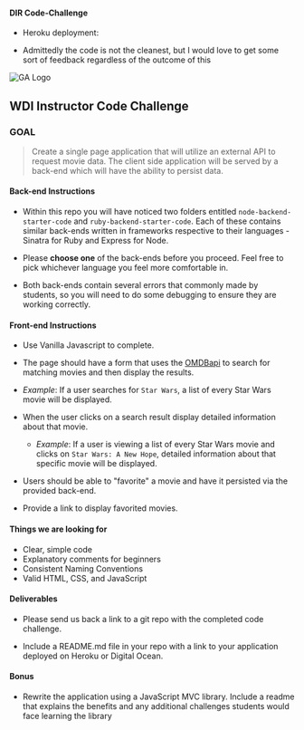 #### DIR Code-Challenge

- Heroku deployment:

- Admittedly the code is not the cleanest, but I would love to get some sort of feedback regardless of the outcome of this



![GA Logo](https://raw.github.com/generalassembly/ga-ruby-on-rails-for-devs/master/images/ga.png)

## WDI Instructor Code Challenge

### GOAL

> Create a single page application that will utilize an external API to request movie data. The client side application will be served by a back-end which will have the ability to persist data.

#### Back-end Instructions

- Within this repo you will have noticed two folders entitled `node-backend-starter-code` and `ruby-backend-starter-code`. Each of these contains similar back-ends written in frameworks respective to their languages - Sinatra for Ruby and Express for Node.

- Please **choose one** of the back-ends before you proceed. Feel free to pick whichever language you feel more comfortable in.

- Both back-ends contain several errors that commonly made by students, so you will need to do some debugging to ensure they are working correctly.

#### Front-end Instructions

- Use Vanilla Javascript to complete.

- The page should have a form that uses the [OMDBapi](http://www.omdbapi.com/) to search for matching movies and then display the results.
 - *Example*: If a user searches for `Star Wars`, a list of every Star Wars movie will be displayed.

- When the user clicks on a search result display detailed information about that movie.
  - *Example*: If a user is viewing a list of every Star Wars movie and clicks on `Star Wars: A New Hope`, detailed information about that specific movie will be displayed.

- Users should be able to "favorite" a movie and have it persisted via the provided back-end.

- Provide a link to display favorited movies.

#### Things we are looking for

- Clear, simple code
- Explanatory comments for beginners
- Consistent Naming Conventions
- Valid HTML, CSS, and JavaScript

#### Deliverables

- Please send us back a link to a git repo with the completed code challenge.

- Include a README.md file in your repo with a link to your application deployed on Heroku or Digital Ocean.

#### Bonus

- Rewrite the application using a JavaScript MVC library. Include a readme that explains the benefits and any additional challenges students would face learning the library
